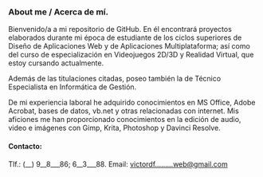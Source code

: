 ### About me / Acerca de mí.

<!--
**Victordf2005/Victordf2005** is a ✨ _special_ ✨ repository because its `README.md` (this file) appears on your GitHub profile.

Here are some ideas to get you started:

- 🔭 I’m currently working on ...
- 🌱 I’m currently learning ...
- 👯 I’m looking to collaborate on ...
- 🤔 I’m looking for help with ...
- 💬 Ask me about ...
- 📫 How to reach me: ...
- 😄 Pronouns: ...
- ⚡ Fun fact: ...
-->

Bienvenido/a a mi repositorio de GitHub. En él encontrará proyectos elaborados durante mi época de estudiante de los ciclos superiores de Diseño de Aplicaciones Web y de Aplicaciones Multiplataforma; así como del curso de especialización en Videojuegos 2D/3D y Realidad Virtual, que estoy cursando actualmente.

Además de las titulaciones citadas, poseo también la de Técnico Especialista en Informática de Gestión.

De mi experiencia laboral he adquirido conocimientos en MS Office, Adobe Acrobat, bases de datos, vb.net y otras relacionadas con internet. Mis aficiones me han proporcionado conocimientos en la edición de audio, video e imágenes con Gimp, Krita, Photoshop y Davinci Resolve.

#### Contacto:
Tlf.: (__) 9__8___86; 6__3___88.
Email: victordf.........web@gmail.com
